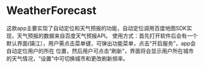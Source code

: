 # WeatherForecast
这款app主要实现了自动定位和天气预报的功能，自动定位调用百度地图SDK实现，天气预报的数据来自百度天气预报API。
使用方式：首先打开软件后会有一个默认界面(镇江），用户需点击菜单键，可弹出功能菜单，点击“开启服务”，app会自动定位用户的所在
位置，然后用户可点击“刷新”，界面将会显示用户所在城市的天气情况，“设置”中可切换城市和更改刷新频率。
